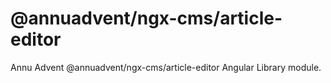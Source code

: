 
# @annuadvent/ngx-cms/article-editor

Annu Advent @annuadvent/ngx-cms/article-editor Angular Library module.
